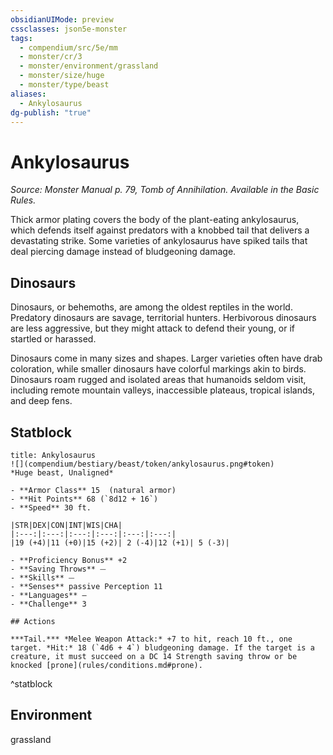 ```yaml
---
obsidianUIMode: preview
cssclasses: json5e-monster
tags:
  - compendium/src/5e/mm
  - monster/cr/3
  - monster/environment/grassland
  - monster/size/huge
  - monster/type/beast
aliases:
  - Ankylosaurus
dg-publish: "true"
---
```

# Ankylosaurus
*Source: Monster Manual p. 79, Tomb of Annihilation. Available in the Basic Rules.*  

Thick armor plating covers the body of the plant-eating ankylosaurus, which defends itself against predators with a knobbed tail that delivers a devastating strike. Some varieties of ankylosaurus have spiked tails that deal piercing damage instead of bludgeoning damage.

## Dinosaurs

Dinosaurs, or behemoths, are among the oldest reptiles in the world. Predatory dinosaurs are savage, territorial hunters. Herbivorous dinosaurs are less aggressive, but they might attack to defend their young, or if startled or harassed.

Dinosaurs come in many sizes and shapes. Larger varieties often have drab coloration, while smaller dinosaurs have colorful markings akin to birds. Dinosaurs roam rugged and isolated areas that humanoids seldom visit, including remote mountain valleys, inaccessible plateaus, tropical islands, and deep fens.

## Statblock

```ad-statblock
title: Ankylosaurus
![](compendium/bestiary/beast/token/ankylosaurus.png#token)
*Huge beast, Unaligned*

- **Armor Class** 15  (natural armor)
- **Hit Points** 68 (`8d12 + 16`)
- **Speed** 30 ft.

|STR|DEX|CON|INT|WIS|CHA|
|:---:|:---:|:---:|:---:|:---:|:---:|
|19 (+4)|11 (+0)|15 (+2)| 2 (-4)|12 (+1)| 5 (-3)|

- **Proficiency Bonus** +2
- **Saving Throws** ⏤
- **Skills** ⏤
- **Senses** passive Perception 11
- **Languages** —
- **Challenge** 3

## Actions

***Tail.*** *Melee Weapon Attack:* +7 to hit, reach 10 ft., one target. *Hit:* 18 (`4d6 + 4`) bludgeoning damage. If the target is a creature, it must succeed on a DC 14 Strength saving throw or be knocked [prone](rules/conditions.md#prone).
```
^statblock

## Environment

grassland